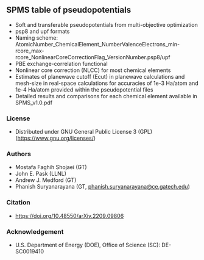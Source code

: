 ## SPMS table of pseudopotentials
* Soft and transferable pseudopotentials from multi-objective optimization
* psp8 and upf formats
* Naming scheme: AtomicNumber_ChemicalElement_NumberValenceElectrons_min-rcore_max-rcore_NonlinearCoreCorrectionFlag_VersionNumber.psp8/upf
* PBE exchange-correlation functional
* Nonlinear core correction (NLCC) for most chemical elements
* Estimates of planewave cutoff (Ecut) in planewave calculations and mesh-size in real-space calculations for accuracies of 1e-3 Ha/atom and 1e-4 Ha/atom provided within the pseudopotential files
* Detailed results and comparisons for each chemical element available in SPMS_v1.0.pdf

### License
* Distributed under GNU General Public License 3 (GPL) (https://www.gnu.org/licenses/)

### Authors
* Mostafa Faghih Shojaei (GT)
* John E. Pask (LLNL)
* Andrew J. Medford (GT)
* Phanish Suryanarayana (GT, phanish.suryanarayana@ce.gatech.edu)

### Citation
* https://doi.org/10.48550/arXiv.2209.09806

### Acknowledgement
* U.S. Department of Energy (DOE), Office of Science (SC): DE-SC0019410
